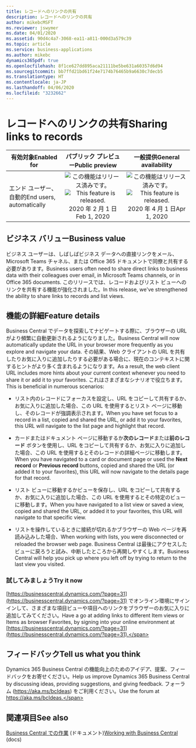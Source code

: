 ```yaml
---
title: レコードへのリンクの共有
description: レコードへのリンクの共有
author: mikebcMSFT
ms.reviewer: jswymer
ms.date: 04/01/2020
ms.assetid: 90d4c4a7-3068-ea11-a811-000d3a579c39
ms.topic: article
ms.service: business-applications
ms.author: mikebc
dynamics365pdf: true
ms.openlocfilehash: 8f1ce627dd895aca21111be5be631a60357d6d94
ms.sourcegitcommit: bb7ffd21bd61f24e7174b76465b9a6630c7decb5
ms.translationtype: HT
ms.contentlocale: ja-JP
ms.lasthandoff: 04/06/2020
ms.locfileid: "3232662"
---
```

# <a name="sharing-links-to-records"></a><span data-ttu-id="b1637-103">レコードへのリンクの共有</span><span class="sxs-lookup"><span data-stu-id="b1637-103">Sharing links to records</span></span>


| <span data-ttu-id="b1637-104">有効対象</span><span class="sxs-lookup"><span data-stu-id="b1637-104">Enabled for</span></span>    |  <span data-ttu-id="b1637-105">パブリック プレビュー</span><span class="sxs-lookup"><span data-stu-id="b1637-105">Public preview</span></span> | <span data-ttu-id="b1637-106">一般提供</span><span class="sxs-lookup"><span data-stu-id="b1637-106">General availability</span></span> | 
| ---------- | :----------: |:----------: |
|<span data-ttu-id="b1637-107">エンド ユーザー、自動的</span><span class="sxs-lookup"><span data-stu-id="b1637-107">End users, automatically</span></span>|<span data-ttu-id="b1637-108">![この機能はリリース済みです。](/dynamics365-release-plan/media/green-checkmark.png "この機能はリリース済みです。")</span><span class="sxs-lookup"><span data-stu-id="b1637-108">![This feature is released.](/dynamics365-release-plan/media/green-checkmark.png "This feature is released.")</span></span> <span data-ttu-id="b1637-109">2020 年 2 月 1 日</span><span class="sxs-lookup"><span data-stu-id="b1637-109">Feb 1, 2020</span></span>| <span data-ttu-id="b1637-110">![この機能はリリース済みです。](/dynamics365-release-plan/media/green-checkmark.png "この機能はリリース済みです。")</span><span class="sxs-lookup"><span data-stu-id="b1637-110">![This feature is released.](/dynamics365-release-plan/media/green-checkmark.png "This feature is released.")</span></span> <span data-ttu-id="b1637-111">2020 年 4 月 1 日</span><span class="sxs-lookup"><span data-stu-id="b1637-111">Apr 1, 2020</span></span>|


## <a name="business-value"></a><span data-ttu-id="b1637-112">ビジネス バリュー</span><span class="sxs-lookup"><span data-stu-id="b1637-112">Business value</span></span>
<!-- bv start -->
<span data-ttu-id="b1637-113">ビジネス ユーザーは、しばしばビジネス データへの直接リンクをメール、Microsoft Teams チャネル、または Office 365 ドキュメントで同僚と共有する必要があります。</span><span class="sxs-lookup"><span data-stu-id="b1637-113">Business users often need to share direct links to business data with their colleagues over email, in Microsoft Teams channels, or in Office 365 documents.</span></span> <span data-ttu-id="b1637-114">このリリースでは、レコードおよびリスト ビューへのリンクを共有する機能が強化されました。</span><span class="sxs-lookup"><span data-stu-id="b1637-114">In this release, we've strengthened the ability to share links to records and list views.</span></span>
<!-- bv end -->



## <a name="feature-details"></a><span data-ttu-id="b1637-115">機能の詳細</span><span class="sxs-lookup"><span data-stu-id="b1637-115">Feature details</span></span>
<!--feature detail start -->
<span data-ttu-id="b1637-116">Business Central でデータを探索してナビゲートする際に、ブラウザーの URL がより頻繁に自動更新されるようになりました。</span><span class="sxs-lookup"><span data-stu-id="b1637-116">Business Central will now automatically update the URL in your browser more frequently as you explore and navigate your data.</span></span> <span data-ttu-id="b1637-117">その結果、Web クライアントの URL を共有したりお気に入りに追加したりする必要がある場合に、現在のコンテキストに関するヒントがより多く含まれるようになります。</span><span class="sxs-lookup"><span data-stu-id="b1637-117">As a result, the web client URL includes more hints about your current context whenever you need to share it or add it to your favorites.</span></span> <span data-ttu-id="b1637-118">これはさまざまなシナリオで役立ちます。</span><span class="sxs-lookup"><span data-stu-id="b1637-118">This is beneficial in numerous scenarios:</span></span>

- <span data-ttu-id="b1637-119">リスト内のレコードにフォーカスを設定し、URL をコピーして共有するか、お気に入りに追加した場合、この URL を使用するとリスト ページに移動し、そのレコードが強調表示されます。</span><span class="sxs-lookup"><span data-stu-id="b1637-119">When you have set focus to a record in a list, copied and shared the URL, or add it to your favorites, this URL will navigate to the list page and highlight that record.</span></span>

- <span data-ttu-id="b1637-120">カードまたはドキュメント ページに移動するか**次のレコード**または**前のレコード** ボタンを使用し、URL をコピーして共有するか、お気に入りに追加した場合、この URL を使用するとそのレコードの詳細ページに移動します。</span><span class="sxs-lookup"><span data-stu-id="b1637-120">When you have navigated to a card or document page or used the **Next record** or **Previous record** buttons, copied and shared the URL (or added it to your favorites), this URL will now navigate to the details page for that record.</span></span>

- <span data-ttu-id="b1637-121">リスト ビューに移動するかビューを保存し、URL をコピーして共有するか、お気に入りに追加した場合、この URL を使用するとその特定のビューに移動します。</span><span class="sxs-lookup"><span data-stu-id="b1637-121">When you have navigated to a list view or saved a view, copied and shared the URL, or added it to your favorites, this URL will navigate to that specific view.</span></span>

- <span data-ttu-id="b1637-122">リストを操作しているときに接続が切れるかブラウザーの Web ページを再読み込みした場合、</span><span class="sxs-lookup"><span data-stu-id="b1637-122">When working with lists, you were disconnected or reloaded the browser web page.</span></span> <span data-ttu-id="b1637-123">Business Central は最後にアクセスしたビューに戻ろうと試み、中断したところから再開しやすくします。</span><span class="sxs-lookup"><span data-stu-id="b1637-123">Business Central will help you pick up where you left off by trying to return to the last view you visited.</span></span>

### <a name="try-it-now"></a><span data-ttu-id="b1637-124">試してみましょう</span><span class="sxs-lookup"><span data-stu-id="b1637-124">Try it now</span></span>
<span data-ttu-id="b1637-125">[https://businesscentral.dynamics.com/?page=31](https://businesscentral.dynamics.com/?page=31) でオンライン環境にサインインして、さまざまな項目ビューや項目へのリンクをブラウザーのお気に入りに追加してみてください。</span><span class="sxs-lookup"><span data-stu-id="b1637-125">Have a go at adding links to different Item views or Items as browser Favorites, by signing into your online environment at [https://businesscentral.dynamics.com/?page=31](https://businesscentral.dynamics.com/?page=31).</span></span>  

<!--feature detail end -->






## <a name="tell-us-what-you-think"></a><span data-ttu-id="b1637-126">フィードバック</span><span class="sxs-lookup"><span data-stu-id="b1637-126">Tell us what you think</span></span>
<span data-ttu-id="b1637-127">Dynamics 365 Business Central の機能向上のためのアイデア、提案、フィードバックをお寄せください。</span><span class="sxs-lookup"><span data-stu-id="b1637-127">Help us improve Dynamics 365 Business Central by discussing ideas, providing suggestions, and giving feedback.</span></span> <span data-ttu-id="b1637-128">フォーラム (https://aka.ms/bcIdeas) をご利用ください。</span><span class="sxs-lookup"><span data-stu-id="b1637-128">Use the forum at https://aka.ms/bcIdeas.</span></span>




## <a name="see-also"></a><span data-ttu-id="b1637-129">関連項目</span><span class="sxs-lookup"><span data-stu-id="b1637-129">See also</span></span>


<!--docs start-->
<span data-ttu-id="b1637-130">[Business Central での作業](https://docs.microsoft.com/dynamics365/business-central/ui-work-product) (ドキュメント)</span><span class="sxs-lookup"><span data-stu-id="b1637-130">[Working with Business Central](https://docs.microsoft.com/dynamics365/business-central/ui-work-product) (docs)</span></span>
<!--docs end-->

